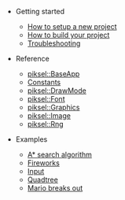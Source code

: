 * Getting started
    * [How to setup a new project](gettingstarted/setupproject.md)
    * [How to build your project](gettingstarted/buildproject.md)
    * [Troubleshooting](gettingstarted/troubleshooting.md)

* Reference
    * [piksel::BaseApp](reference/baseapp.md)
    * [Constants](reference/constants.md)
    * [piksel::DrawMode](reference/drawmode.md)
    * [piksel::Font](reference/font.md)
    * [piksel::Graphics](reference/graphics.md)
    * [piksel::Image](reference/image.md)
    * [piksel::Rng](reference/rng.md)

* Examples
    * [A* search algorithm](examples/astar/astar.md)
    * [Fireworks](examples/fireworks/fireworks.md)
    * [Input](examples/input/input.md)
    * [Quadtree](examples/quadtree/quadtree.md)
    * [Mario breaks out](examples/mariobreaksout/mariobreaksout.md)
